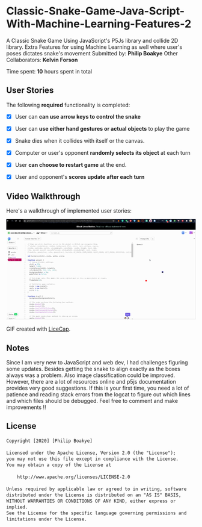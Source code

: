 # Classic-Snake-Game-Java-Script-With-Machine-Learning-Features-2
A Classic Snake Game Using JavaScript's P5Js library and collide 2D library. Extra Features for using Machine Learning as well where user's poses dictates snake's movement
Submitted by: **Philip Boakye** Other Collaborators: **Kelvin Forson**

Time spent: **10** hours spent in total

## User Stories

The following **required** functionality is completed:

* [x] User can **can use arrow keys to control the snake**
* [x] User can **use either hand gestures or actual objects** to play the game
* [x] Snake dies when it collides with itself or the canvas.
* [x] Computer or user's opponent **randomly selects its object** at each turn
* [x] User **can choose to restart game** at the end.
* [x] User and opponent's **scores update after each turn**


## Video Walkthrough

Here's a walkthrough of implemented user stories:

<img src='https://github.com/fhylinjr/Classic-Snake-Game-Java-Script-With-Machine-Learning-Features-/blob/master/Classic%20Snake%20Game.gif' />

GIF created with [LiceCap](http://www.cockos.com/licecap/).

## Notes

Since I am very new to JavaScript and web dev, I had challenges figuring some updates. Besides getting the snake to align exactly as the boxes always was a problem.
Also image classification could be improved. 
However, there are a lot of resources online and p5js documentation provides very good suggestions.
If this is your first time, you need a lot of patience and reading stack errors from the logcat to figure out which lines and which files should be debugged.
Feel free to comment and make improvements !!

## License

    Copyright [2020] [Philip Boakye]

    Licensed under the Apache License, Version 2.0 (the "License");
    you may not use this file except in compliance with the License.
    You may obtain a copy of the License at

        http://www.apache.org/licenses/LICENSE-2.0

    Unless required by applicable law or agreed to in writing, software
    distributed under the License is distributed on an "AS IS" BASIS,
    WITHOUT WARRANTIES OR CONDITIONS OF ANY KIND, either express or implied.
    See the License for the specific language governing permissions and
    limitations under the License.

